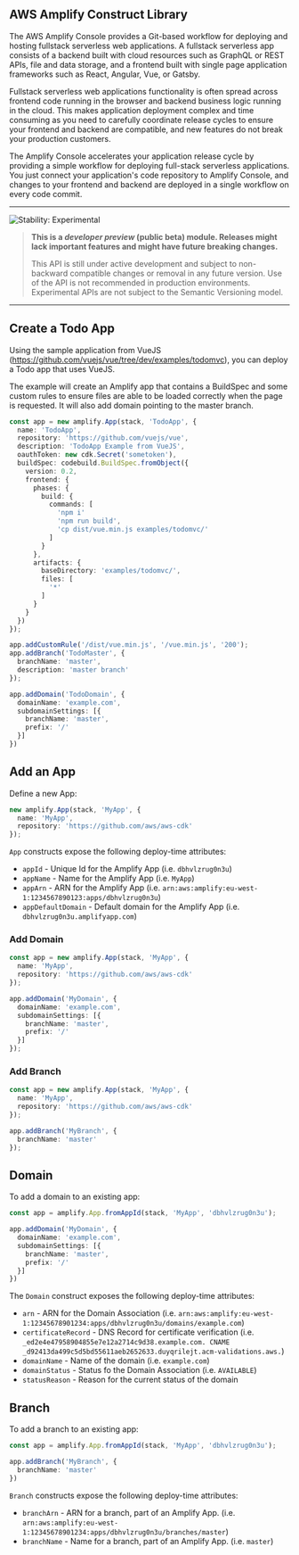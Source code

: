 ## AWS Amplify Construct Library

The AWS Amplify Console provides a Git-based workflow for deploying and hosting fullstack serverless web applications. A fullstack serverless app consists of a backend built with cloud resources such as GraphQL or REST APIs, file and data storage, and a frontend built with single page application frameworks such as React, Angular, Vue, or Gatsby. 

Fullstack serverless web applications functionality is often spread across frontend code running in the browser and backend business logic running in the cloud. This makes application deployment complex and time consuming as you need to carefully coordinate release cycles to ensure your frontend and backend are compatible, and new features do not break your production customers.

The Amplify Console accelerates your application release cycle by providing a simple workflow for deploying full-stack serverless applications. You just connect your application's code repository to Amplify Console, and changes to your frontend and backend are deployed in a single workflow on every code commit.

<!--BEGIN STABILITY BANNER-->

---

![Stability: Experimental](https://img.shields.io/badge/stability-Experimental-important.svg?style=for-the-badge)

> **This is a _developer preview_ (public beta) module. Releases might lack important features and might have
> future breaking changes.**
>
> This API is still under active development and subject to non-backward
> compatible changes or removal in any future version. Use of the API is not recommended in production
> environments. Experimental APIs are not subject to the Semantic Versioning model.

---
<!--END STABILITY BANNER-->

## Create a Todo App
Using the sample application from VueJS (https://github.com/vuejs/vue/tree/dev/examples/todomvc), you can deploy a Todo app that uses VueJS.

The example will create an Amplify app that contains a BuildSpec and some custom rules to ensure files are able to be loaded correctly when the page is requested. It will also add domain pointing to the master branch. 


```ts
const app = new amplify.App(stack, 'TodoApp', {
  name: 'TodoApp',
  repository: 'https://github.com/vuejs/vue',
  description: 'TodoApp Example from VueJS',
  oauthToken: new cdk.Secret('sometoken'),
  buildSpec: codebuild.BuildSpec.fromObject({
    version: 0.2,
    frontend: {
      phases: {
        build: {
          commands: [
            'npm i'
            'npm run build',
            'cp dist/vue.min.js examples/todomvc/'
          ]
        }
      },
      artifacts: {
        baseDirectory: 'examples/todomvc/',
        files: [
          '*'
        ]
      }
    }
  })
});

app.addCustomRule('/dist/vue.min.js', '/vue.min.js', '200');
app.addBranch('TodoMaster', {
  branchName: 'master',
  description: 'master branch'
});

app.addDomain('TodoDomain', {
  domainName: 'example.com',
  subdomainSettings: [{
    branchName: 'master',
    prefix: '/'
  }]
})
```

## Add an App
Define a new App:
```ts
new amplify.App(stack, 'MyApp', {
  name: 'MyApp',
  repository: 'https://github.com/aws/aws-cdk'
});
```
`App` constructs expose the following deploy-time attributes:
- `appId` - Unique Id for the Amplify App (i.e. `dbhvlzrug0n3u`)
- `appName` - Name for the Amplify App (i.e. `MyApp`)
- `appArn` - ARN for the Amplify App (i.e. `arn:aws:amplify:eu-west-1:1234567890123:apps/dbhvlzrug0n3u`)
- `appDefaultDomain` - Default domain for the Amplify App (i.e. `dbhvlzrug0n3u.amplifyapp.com`)

### Add Domain
```ts
const app = new amplify.App(stack, 'MyApp', {
  name: 'MyApp',
  repository: 'https://github.com/aws/aws-cdk'
});

app.addDomain('MyDomain', {
  domainName: 'example.com',
  subdomainSettings: [{
    branchName: 'master',
    prefix: '/'
  }]
});
```

### Add Branch
```ts
const app = new amplify.App(stack, 'MyApp', {
  name: 'MyApp',
  repository: 'https://github.com/aws/aws-cdk'
});

app.addBranch('MyBranch', {
  branchName: 'master'
});
```

## Domain
To add a domain to an existing app:
```ts
const app = amplify.App.fromAppId(stack, 'MyApp', 'dbhvlzrug0n3u');

app.addDomain('MyDomain', {
  domainName: 'example.com',
  subdomainSettings: [{
    branchName: 'master',
    prefix: '/'
  }]
})
```

The `Domain` construct exposes the following deploy-time attributes:
- `arn` - ARN for the Domain Association (i.e. `arn:aws:amplify:eu-west-1:12345678901234:apps/dbhvlzrug0n3u/domains/example.com`)
- `certificateRecord` - DNS Record for certificate verification (i.e. `_ed2e4e47958904855e7e12a2714c9d38.example.com. CNAME _d92413da499c5d5bd55611aeb2652633.duyqrilejt.acm-validations.aws.`)
- `domainName` - Name of the domain (i.e. `example.com`)
- `domainStatus` - Status fo the Domain Association (i.e. `AVAILABLE`)
- `statusReason` - Reason for the current status of the domain


## Branch
To add a branch to an existing app:
```ts
const app = amplify.App.fromAppId(stack, 'MyApp', 'dbhvlzrug0n3u');

app.addBranch('MyBranch', {
  branchName: 'master'
})
```

`Branch` constructs expose the following deploy-time attributes:
- `branchArn` - ARN for a branch, part of an Amplify App. (i.e. `arn:aws:amplify:eu-west-1:12345678901234:apps/dbhvlzrug0n3u/branches/master`)
- `branchName` - Name for a branch, part of an Amplify App. (i.e. `master`)